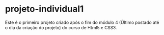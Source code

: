 # projeto-individual1
 Este é o primeiro projeto criado após o fim do módulo 4 (Último postado até o dia da criação do projeto) do curso de Html5 e CSS3.
